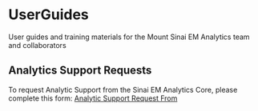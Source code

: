 # UserGuides
User guides and training materials for the Mount Sinai EM Analytics team and collaborators

## Analytics Support Requests
To request Analytic Support from the Sinai EM Analytics Core, please complete this form:
[Analytic Support Request From](https://forms.office.com/r/czmA5i4aF0)
